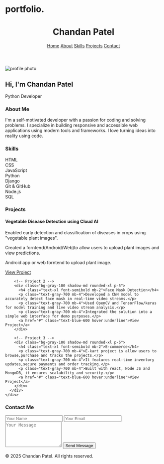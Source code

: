 # portfolio.
<!DOCTYPE html>
<html lang="en">
<head>
  <meta charset="UTF-8" />
  <meta name="viewport" content="width=device-width, initial-scale=1.0" />
  <title>Portfolio | CHANDAN PATEL</title>
  <script src="https://cdn.tailwindcss.com"></script>
</head>
<body class="bg-sky-100 text-gray-900 font-sans scroll-smooth">

  <!-- Navbar -->
  <header class="bg-white shadow fixed top-0 w-full z-50">
    <div class="max-w-7xl mx-auto flex justify-between items-center px-6 py-4">
      <h1 class="text-2xl font-bold text-blue-600">Chandan Patel</h1>
      <nav class="space-x-4 text-gray-700 font-medium">
        <a href="#home" class="hover:text-blue-600">Home</a>
        <a href="#about" class="hover:text-blue-600">About</a>
        <a href="#skills" class="hover:text-blue-600">Skills</a>
        <a href="#projects" class="hover:text-blue-600">Projects</a>
        <a href="#contact" class="hover:text-blue-600">Contact</a>
      </nav>
    </div>
  </header>

  <!-- Home -->
  <section id="home" class="min-h-screen flex items-center justify-center bg-gradient-to-br from-blue-100 to-white pt-20">
    <div class="text-center relative">
      <img src="images/WIN_20250715_16_13_07_Pro.jpg" alt="profile photo" class ="max-auto w-64 h-64 rounded-full mb-8 shadow-lg border-4 border-yellow-600 mx-auto">
      <h2 class="text-4xl md:text-5xl font-bold mb-4">Hi, I'm <span class="text-blue-600">Chandan Patel</span></h2>
      <p class="text-lg md:text-xl mb-6">Python Developer</p>
      <a href="#projects" class="inline-block bg-blue-600 text-white px-6 py-3 rounded-full hover:bg-blue-700 transition"></a>
    </div>
  </section>

  <!-- About -->
  <section id="about" class="py-16 px-4 bg-white">
    <div class="max-w-5xl mx-auto text-center">
      <h3 class="text-3xl font-bold mb-6">About Me</h3>
      <p class="text-lg text-gray-700 leading-relaxed">
        I'm a self-motivated developer with a passion for coding and solving problems. I specialize in building responsive and accessible web applications using modern tools and frameworks. I love turning ideas into reality using code.
      </p>
    </div>
  </section>

  <!-- Skills -->
  <section id="skills" class="py-16 px-4 bg-gray-100">
    <div class="max-w-5xl mx-auto text-center">
      <h3 class="text-3xl font-bold mb-6">Skills</h3>
      <div class="grid grid-cols-2 md:grid-cols-4 gap-6 text-lg text-gray-800">
        <div class="bg-white p-4 rounded shadow">HTML</div>
        <div class="bg-white p-4 rounded shadow">CSS</div>
        <div class="bg-white p-4 rounded shadow">JavaScript</div>
        <div class="bg-white p-4 rounded shadow">Python</div>
        <div class="bg-white p-4 rounded shadow">Django</div>
        <div class="bg-white p-4 rounded shadow">Git & GitHub</div>
        <div class="bg-white p-4 rounded shadow">Node.js</div>
        <div class="bg-white p-4 rounded shadow">SQL</div>
      </div>
    </div>
  </section>

  <!-- Projects -->
  <section id="projects" class="py-16 px-4 bg-white">
    <div class="max-w-6xl mx-auto">
      <h3 class="text-3xl font-bold mb-10 text-center">Projects</h3>
      <div class="grid md:grid-cols-2 lg:grid-cols-3 gap-8">
        <!-- Project 1 -->
        <div class="bg-gray-100 shadow-md rounded-xl p-5">
          <h4 class="text-xl font-semibold mb-2">Vegetable Disease Detection using Cloud AI</h4>
          <p class="text-gray-700 mb-4">Enabled early detection and classification of diseases in crops using "vegetable plant images".</p>
          <p class="text-gray-700 mb-4">Created a forntend(Android/Web)to allow users to upload plant images and view predictions.</p>
          <p class="text-gray-700 mb-4"> Android app or web forntend to upload plant image.</p>
          <a href="#" class="text-blue-600 hover:underline">View Project</a>
        </div>

        <!-- Project 2 -->
        <div class="bg-gray-100 shadow-md rounded-xl p-5">
          <h4 class="text-xl font-semibold mb-2">Face Mask Detection</h4>
          <p class="text-gray-700 mb-4">Developed a CNN model to accurately detect face mask in real-time video streams.</p>
          <p class="text-gray-700 mb-4">Used OpenCV and TensorFlow/keras for model training and live video stream analysis.</p>
          <p class="text-gray-700 mb-4">Integrated the solution into a simple web interface for demo purposes.</p>
          <a href="#" class="text-blue-600 hover:underline">View Project</a>
        </div>

        <!-- Project 3 -->
        <div class="bg-gray-100 shadow-md rounded-xl p-5">
          <h4 class="text-xl font-semibold mb-2">E-commerce</h4>
          <p class="text-gray-700 mb-4">E-kart project is allow users to browse,purchase and tracks the projects.</p>
          <p class="text-gray-700 mb-4">It features real-time inventory updates,secure payments and order tracking.</p>
          <p class="text-gray-700 mb-4">Built with react, Node JS and MongoDB, it ensures scalability and security.</p>
          <a href="#" class="text-blue-600 hover:underline">View Project</a>
        </div>
      </div>
    </div>
  </section>

  <!-- Contact -->
  <section id="contact" class="py-16 px-4 bg-gray-100">
    <div class="max-w-4xl mx-auto text-center">
      <h3 class="text-3xl font-bold mb-6">Contact Me</h3>
      <form class="space-y-6 max-w-xl mx-auto">
        <input type="text" placeholder="Your Name" class="w-full p-3 border border-gray-300 rounded" required />
        <input type="email" placeholder="Your Email" class="w-full p-3 border border-gray-300 rounded" required />
        <textarea rows="5" placeholder="Your Message" class="w-full p-3 border border-gray-300 rounded" required></textarea>
        <button type="submit" class="bg-blue-600 text-white px-6 py-3 rounded hover:bg-blue-700 transition">Send Message</button>
      </form>
    </div>
  </section>

  <!-- Footer -->
  <footer class="bg-white text-center py-6 text-sm text-gray-600">
    © 2025 Chandan Patel. All rights reserved.
  </footer>

</body>
</html>
